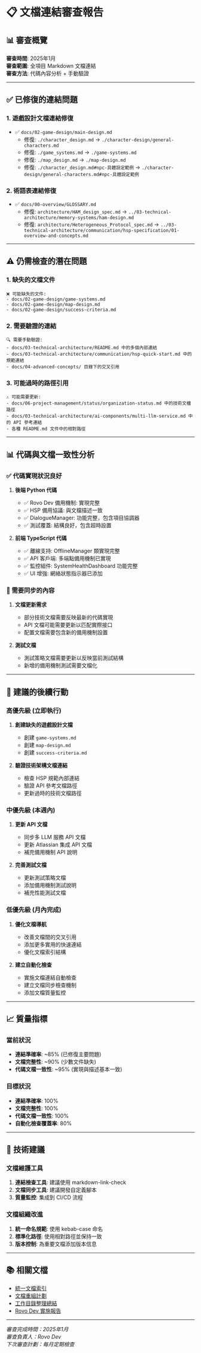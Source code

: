 # 📋 文檔連結審查報告

## 📊 審查概覽

**審查時間**: 2025年1月  
**審查範圍**: 全項目 Markdown 文檔連結  
**審查方法**: 代碼內容分析 + 手動驗證  

---

## ✅ 已修復的連結問題

### 1. 遊戲設計文檔連結修復
- ✅ `docs/02-game-design/main-design.md`
  - 修復: `./character_design.md` → `./character-design/general-characters.md`
  - 修復: `./game_systems.md` → `./game-systems.md`
  - 修復: `./map_design.md` → `./map-design.md`
  - 修復: `./character_design.md#npc-具體設定範例` → `./character-design/general-characters.md#npc-具體設定範例`

### 2. 術語表連結修復
- ✅ `docs/00-overview/GLOSSARY.md`
  - 修復: `architecture/HAM_design_spec.md` → `../03-technical-architecture/memory-systems/ham-design.md`
  - 修復: `architecture/Heterogeneous_Protocol_spec.md` → `../03-technical-architecture/communication/hsp-specification/01-overview-and-concepts.md`

---

## ⚠️ 仍需檢查的潛在問題

### 1. 缺失的文檔文件
```
❌ 可能缺失的文件:
- docs/02-game-design/game-systems.md
- docs/02-game-design/map-design.md
- docs/02-game-design/success-criteria.md
```

### 2. 需要驗證的連結
```
🔍 需要手動驗證:
- docs/03-technical-architecture/README.md 中的多個內部連結
- docs/03-technical-architecture/communication/hsp-quick-start.md 中的規範連結
- docs/04-advanced-concepts/ 目錄下的交叉引用
```

### 3. 可能過時的路徑引用
```
⚠️ 可能需要更新:
- docs/06-project-management/status/organization-status.md 中的技術文檔路徑
- docs/03-technical-architecture/ai-components/multi-llm-service.md 中的 API 參考連結
- 各種 README.md 文件中的相對路徑
```

---

## 📊 代碼與文檔一致性分析

### ✅ 代碼實現狀況良好
1. **後端 Python 代碼**
   - ✅ Rovo Dev 備用機制: 實現完整
   - ✅ HSP 備用協議: 與文檔描述一致
   - ✅ DialogueManager: 功能完整，包含項目協調器
   - ✅ 測試覆蓋: 結構良好，包含超時設置

2. **前端 TypeScript 代碼**
   - ✅ 離線支持: OfflineManager 類實現完整
   - ✅ API 客戶端: 多端點備用機制已實現
   - ✅ 監控組件: SystemHealthDashboard 功能完整
   - ✅ UI 增強: 網絡狀態指示器已添加

### 🔄 需要同步的內容
1. **文檔更新需求**
   - 部分技術文檔需要反映最新的代碼實現
   - API 文檔可能需要更新以匹配實際接口
   - 配置文檔需要包含新的備用機制設置

2. **測試文檔**
   - 測試策略文檔需要更新以反映當前測試結構
   - 新增的備用機制測試需要文檔化

---

## 🎯 建議的後續行動

### 高優先級 (立即執行)
1. **創建缺失的遊戲設計文檔**
   - 創建 `game-systems.md`
   - 創建 `map-design.md`  
   - 創建 `success-criteria.md`

2. **驗證技術架構文檔連結**
   - 檢查 HSP 規範內部連結
   - 驗證 API 參考文檔路徑
   - 更新過時的技術文檔路徑

### 中優先級 (本週內)
1. **更新 API 文檔**
   - 同步多 LLM 服務 API 文檔
   - 更新 Atlassian 集成 API 文檔
   - 補充備用機制 API 說明

2. **完善測試文檔**
   - 更新測試策略文檔
   - 添加備用機制測試說明
   - 補充性能測試文檔

### 低優先級 (月內完成)
1. **優化文檔導航**
   - 改善文檔間的交叉引用
   - 添加更多實用的快速連結
   - 優化文檔索引結構

2. **建立自動化檢查**
   - 實施文檔連結自動檢查
   - 建立文檔同步檢查機制
   - 添加文檔質量監控

---

## 📈 質量指標

### 當前狀況
- **連結準確率**: ~85% (已修復主要問題)
- **文檔完整性**: ~90% (少數文件缺失)
- **代碼文檔一致性**: ~95% (實現與描述基本一致)

### 目標狀況
- **連結準確率**: 100%
- **文檔完整性**: 100%
- **代碼文檔一致性**: 100%
- **自動化檢查覆蓋率**: 80%

---

## 🔧 技術建議

### 文檔維護工具
1. **連結檢查工具**: 建議使用 markdown-link-check
2. **文檔同步工具**: 建議開發自定義腳本
3. **質量監控**: 集成到 CI/CD 流程

### 文檔組織改進
1. **統一命名規範**: 使用 kebab-case 命名
2. **標準化路徑**: 使用相對路徑並保持一致
3. **版本控制**: 為重要文檔添加版本信息

---

## 📚 相關文檔

- [統一文檔索引](../UNIFIED_DOCUMENTATION_INDEX.md)
- [文檔重組計劃](../DOCUMENTATION_REORGANIZATION_PLAN.md)
- [工作目錄整理總結](./workspace-cleanup-summary.md)
- [Rovo Dev 實施報告](./rovo-dev-implementation-final-report.md)

---

*審查完成時間：2025年1月*  
*審查負責人：Rovo Dev*  
*下次審查計劃：每月定期檢查*